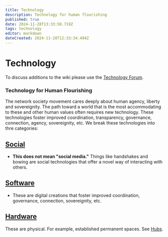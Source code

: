 ```yaml
---
title: Technology
description: Technology for human flourishing
published: true
date: 2024-11-28T13:33:50.719Z
tags: technology
editor: markdown
dateCreated: 2024-11-28T12:33:34.494Z
---
```


# Technology
To discuss additions to the wiki please use the [Technology Forum](https://forum.sove.re/forum/category/6/technology).

### Technology for Human Flourishing
The network society movement cares deeply about human agency, liberty and sovereignity. The path toward a world that is the most accommodating to these and other human values often requires new technology. These technologies foster improved coordination, transparency, governance, connection, agency, sovereignity, etc. We break these technologies into thre categories:

## [Social](/Technology/Social)
* **This does not mean "social media."** Things like handshakes and bowing are social technologies that offer a novel way of interacting with others.

## [Software](/Technology/Software)
* These are digital creations that foster improved coordination, governance, connection, sovereignity, etc.

## [Hardware](/Technology/Hardware)
These are physical. For example, established permanent spaces. See [Hubs](/Technology/Hardware/Hubs).